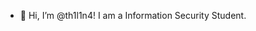 - 👋 Hi, I’m @th1l1n4! I am a Information Security Student.


<!---
th1l1n4/th1l1n4 is a ✨ special ✨ repository because its `README.md` (this file) appears on your GitHub profile.
You can click the Preview link to take a look at your changes.
--->
